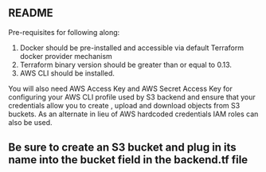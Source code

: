 ## README

Pre-requisites for following along:
  1. Docker should be pre-installed and accessible via default Terraform docker provider mechanism
  2. Terraform binary version should be greater than or equal to 0.13.
  3. AWS CLI should be installed.
  
You will also need AWS Access Key and AWS Secret Access Key for configuring your AWS CLI profile used by S3 backend and ensure 
that your credentials allow you to create , upload and download objects from S3 buckets. 
As an alternate in lieu of AWS hardcoded credentials IAM roles can also be used.

## Be sure to create an S3 bucket and plug in its name into the bucket field in the backend.tf file
